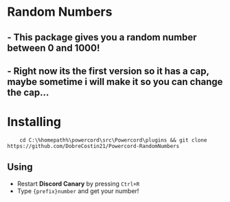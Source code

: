 # Random Numbers

## - This package gives you a random number between 0 and 1000!
## - Right now its the first version so it has a cap, maybe sometime i will make it so you can change the cap...

# Installing
``` mermaid
	cd C:\%homepath%\powercord\src\Powercord\plugins && git clone https://github.com/DobreCostin21/Powercord-RandomNumbers
```

## Using

* Restart **Discord Canary** by pressing ``Ctrl+R``
* Type `{prefix}number` and get your number!